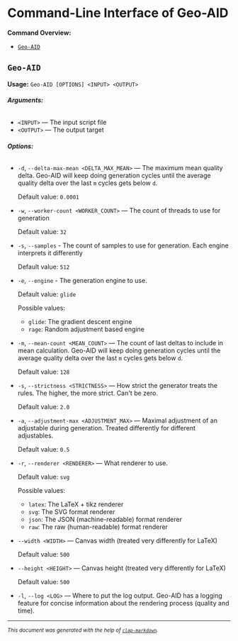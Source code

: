 # Command-Line Interface of Geo-AID

**Command Overview:**

* [`Geo-AID`](#Geo-AID)

## `Geo-AID`

**Usage:** `Geo-AID [OPTIONS] <INPUT> <OUTPUT>`

###### **Arguments:**

* `<INPUT>` — The input script file
* `<OUTPUT>` — The output target

###### **Options:**

* `-d`, `--delta-max-mean <DELTA_MAX_MEAN>` — The maximum mean quality delta. Geo-AID will keep doing generation cycles
  until the average quality delta over the last `m` cycles gets below `d`.

  Default value: `0.0001`
* `-w`, `--worker-count <WORKER_COUNT>` — The count of threads to use for generation

  Default value: `32`
* `-s`, `--samples` - The count of samples to use for generation. Each engine interprets it differently

  Default value: `512`
* `-e`, `--engine` - The generation engine to use.

  Default value: `glide`

  Possible values:
    - `glide`:
      The gradient descent engine
    - `rage`:
      Random adjustment based engine
* `-m`, `--mean-count <MEAN_COUNT>` — The count of last deltas to include in mean calculation. Geo-AID will keep doing
  generation cycles until the average quality delta over the last `m` cycles gets below `d`.

  Default value: `128`
* `-s`, `--strictness <STRICTNESS>` — How strict the generator treats the rules. The higher, the more strict. Can't be
  zero.

  Default value: `2.0`
* `-a`, `--adjustment-max <ADJUSTMENT_MAX>` — Maximal adjustment of an adjustable during generation. Treated differently
  for different adjustables.

  Default value: `0.5`
* `-r`, `--renderer <RENDERER>` — What renderer to use.

  Default value: `svg`

  Possible values:
    - `latex`:
      The LaTeX + tikz renderer
    - `svg`:
      The SVG format renderer
    - `json`:
      The JSON (machine-readable) format renderer
    - `raw`:
      The raw (human-readable) format renderer

* `--width <WIDTH>` — Canvas width (treated very differently for LaTeX)

  Default value: `500`
* `--height <HEIGHT>` — Canvas height (treated very differently for LaTeX)

  Default value: `500`
* `-l`, `--log <LOG>` — Where to put the log output. Geo-AID has a logging feature for concise information about the
  rendering process (quality and time).

<hr/>

<small><i>
This document was generated with the help of
<a href="https://crates.io/crates/clap-markdown"><code>clap-markdown</code></a>.
</i></small>
